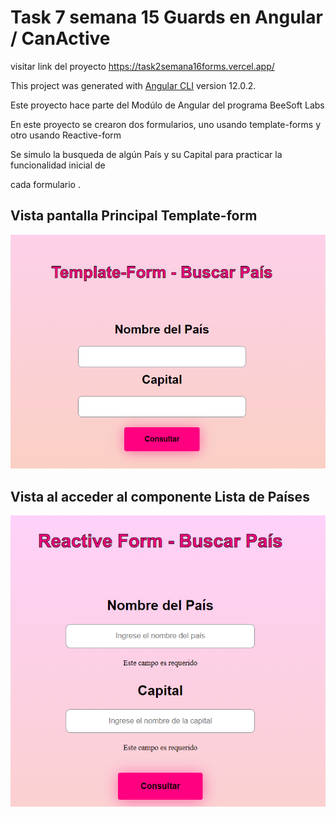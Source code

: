 # Task 7 semana 15 Guards en Angular / CanActive

visitar link del proyecto https://task2semana16forms.vercel.app/

This project was generated with [Angular CLI](https://github.com/angular/angular-cli) version 12.0.2.

Este proyecto hace parte del Modúlo de Angular del programa BeeSoft Labs

En este proyecto se crearon dos formularios, uno usando template-forms y otro usando Reactive-form

Se simulo la busqueda de algún País y su Capital para practicar la funcionalidad inicial de

cada formulario .

## Vista pantalla Principal Template-form

<img src="/src/assets/img/Template-form.png" alt= "Template-form"> 

## Vista al acceder al componente Lista de Países

<img src="/src/assets/img/Reactive-Form.png" alt= "Reactive-form"> 
